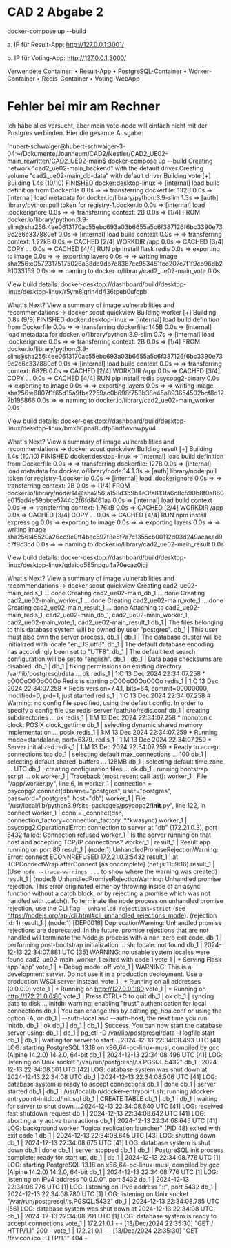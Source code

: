 # CAD 2 Abgabe 2


docker-compose up --build


  a.	IP für Result-App: http://127.0.0.1:3001/
  
  b.	IP für Voting-App: http://127.0.0.1:3000/
   
Verwendete Container:
•	Result-App
•	PostgreSQL-Container
•	Worker-Container
•	Redis-Container
•	Voting-WebApp


# Fehler bei mir am Rechner

Ich habe alles versucht, aber mein vote-node will einfach nicht mit der Postgres verbinden. Hier die gesamte Ausgabe:

`hubert-schwaiger@hubert-schwaiger-3-04:~/Dokumente/Joanneum/CAD2/Nestler/CAD2_UE02-main_rewritten/CAD2_UE02-main$ docker-compose up --build
Creating network "cad2_ue02-main_backend" with the default driver
Creating volume "cad2_ue02-main_db-data" with default driver
Building vote
[+] Building 1.4s (10/10) FINISHED                                                                                                                docker:desktop-linux
 => [internal] load build definition from Dockerfile                                                                                                              0.0s
 => => transferring dockerfile: 132B                                                                                                                              0.0s
 => [internal] load metadata for docker.io/library/python:3.9-slim                                                                                                1.3s
 => [auth] library/python:pull token for registry-1.docker.io                                                                                                     0.0s
 => [internal] load .dockerignore                                                                                                                                 0.0s
 => => transferring context: 2B                                                                                                                                   0.0s
 => [1/4] FROM docker.io/library/python:3.9-slim@sha256:4ee0613170ac55ebc693a03b6655a5c6f387126f6bc3390e739c2e6c337880ef                                          0.0s
 => [internal] load build context                                                                                                                                 0.0s
 => => transferring context: 1.22kB                                                                                                                               0.0s
 => CACHED [2/4] WORKDIR /app                                                                                                                                     0.0s
 => CACHED [3/4] COPY . .                                                                                                                                         0.0s
 => CACHED [4/4] RUN pip install flask redis                                                                                                                      0.0s
 => exporting to image                                                                                                                                            0.0s
 => => exporting layers                                                                                                                                           0.0s
 => => writing image sha256:c05723175175026a38dc9db7e8387ec953451fee207c7f1f9cb96db291033169                                                                      0.0s
 => => naming to docker.io/library/cad2_ue02-main_vote                                                                                                            0.0s

View build details: docker-desktop://dashboard/build/desktop-linux/desktop-linux/r5ym8jgrin4d436tpeb0ufcpb

What's Next?
  View a summary of image vulnerabilities and recommendations → docker scout quickview
Building worker
[+] Building 0.8s (9/9) FINISHED                                                                                                                  docker:desktop-linux
 => [internal] load build definition from Dockerfile                                                                                                              0.0s
 => => transferring dockerfile: 145B                                                                                                                              0.0s
 => [internal] load metadata for docker.io/library/python:3.9-slim                                                                                                0.7s
 => [internal] load .dockerignore                                                                                                                                 0.0s
 => => transferring context: 2B                                                                                                                                   0.0s
 => [1/4] FROM docker.io/library/python:3.9-slim@sha256:4ee0613170ac55ebc693a03b6655a5c6f387126f6bc3390e739c2e6c337880ef                                          0.0s
 => [internal] load build context                                                                                                                                 0.0s
 => => transferring context: 682B                                                                                                                                 0.0s
 => CACHED [2/4] WORKDIR /app                                                                                                                                     0.0s
 => CACHED [3/4] COPY . .                                                                                                                                         0.0s
 => CACHED [4/4] RUN pip install redis psycopg2-binary                                                                                                            0.0s
 => exporting to image                                                                                                                                            0.0s
 => => exporting layers                                                                                                                                           0.0s
 => => writing image sha256:e6807f1f65d15a9fba2259ac0b698f753b38e45a893654502bcf8d127b196866                                                                      0.0s
 => => naming to docker.io/library/cad2_ue02-main_worker                                                                                                          0.0s

View build details: docker-desktop://dashboard/build/desktop-linux/desktop-linux/bmx60pna8udfp6ndfwvnwpyu4

What's Next?
  View a summary of image vulnerabilities and recommendations → docker scout quickview
Building result
[+] Building 1.4s (10/10) FINISHED                                                                                                                docker:desktop-linux
 => [internal] load build definition from Dockerfile                                                                                                              0.0s
 => => transferring dockerfile: 127B                                                                                                                              0.0s
 => [internal] load metadata for docker.io/library/node:14                                                                                                        1.3s
 => [auth] library/node:pull token for registry-1.docker.io                                                                                                       0.0s
 => [internal] load .dockerignore                                                                                                                                 0.0s
 => => transferring context: 2B                                                                                                                                   0.0s
 => [1/4] FROM docker.io/library/node:14@sha256:a158d3b9b4e3fa813fa6c8c590b8f0a860e015ad4e59bbce5744d2f6fd8461aa                                                  0.0s
 => [internal] load build context                                                                                                                                 0.0s
 => => transferring context: 1.76kB                                                                                                                               0.0s
 => CACHED [2/4] WORKDIR /app                                                                                                                                     0.0s
 => CACHED [3/4] COPY . .                                                                                                                                         0.0s
 => CACHED [4/4] RUN npm install express pg                                                                                                                       0.0s
 => exporting to image                                                                                                                                            0.0s
 => => exporting layers                                                                                                                                           0.0s
 => => writing image sha256:45520a26cd9e0ff4bec597f3e5f7a7c1355cb00112d03d249acaead9c7f9c3cd                                                                      0.0s
 => => naming to docker.io/library/cad2_ue02-main_result                                                                                                          0.0s

View build details: docker-desktop://dashboard/build/desktop-linux/desktop-linux/qdaioo585npgu4a70ecaz0jqj

What's Next?
  View a summary of image vulnerabilities and recommendations → docker scout quickview
Creating cad2_ue02-main_redis_1 ... done
Creating cad2_ue02-main_db_1     ... done
Creating cad2_ue02-main_worker_1 ... done
Creating cad2_ue02-main_vote_1   ... done
Creating cad2_ue02-main_result_1 ... done
Attaching to cad2_ue02-main_redis_1, cad2_ue02-main_db_1, cad2_ue02-main_worker_1, cad2_ue02-main_vote_1, cad2_ue02-main_result_1
db_1      | The files belonging to this database system will be owned by user "postgres".
db_1      | This user must also own the server process.
db_1      | 
db_1      | The database cluster will be initialized with locale "en_US.utf8".
db_1      | The default database encoding has accordingly been set to "UTF8".
db_1      | The default text search configuration will be set to "english".
db_1      | 
db_1      | Data page checksums are disabled.
db_1      | 
db_1      | fixing permissions on existing directory /var/lib/postgresql/data ... ok
redis_1   | 1:C 13 Dec 2024 22:34:07.258 * oO0OoO0OoO0Oo Redis is starting oO0OoO0OoO0Oo
redis_1   | 1:C 13 Dec 2024 22:34:07.258 * Redis version=7.4.1, bits=64, commit=00000000, modified=0, pid=1, just started
redis_1   | 1:C 13 Dec 2024 22:34:07.258 # Warning: no config file specified, using the default config. In order to specify a config file use redis-server /path/to/redis.conf
db_1      | creating subdirectories ... ok
redis_1   | 1:M 13 Dec 2024 22:34:07.258 * monotonic clock: POSIX clock_gettime
db_1      | selecting dynamic shared memory implementation ... posix
redis_1   | 1:M 13 Dec 2024 22:34:07.259 * Running mode=standalone, port=6379.
redis_1   | 1:M 13 Dec 2024 22:34:07.259 * Server initialized
redis_1   | 1:M 13 Dec 2024 22:34:07.259 * Ready to accept connections tcp
db_1      | selecting default max_connections ... 100
db_1      | selecting default shared_buffers ... 128MB
db_1      | selecting default time zone ... UTC
db_1      | creating configuration files ... ok
db_1      | running bootstrap script ... ok
worker_1  | Traceback (most recent call last):
worker_1  |   File "/app/worker.py", line 6, in <module>
worker_1  |     connection = psycopg2.connect(dbname="postgres", user="postgres", password="postgres", host="db")
worker_1  |   File "/usr/local/lib/python3.9/site-packages/psycopg2/__init__.py", line 122, in connect
worker_1  |     conn = _connect(dsn, connection_factory=connection_factory, **kwasync)
worker_1  | psycopg2.OperationalError: connection to server at "db" (172.21.0.3), port 5432 failed: Connection refused
worker_1  | 	Is the server running on that host and accepting TCP/IP connections?
worker_1  | 
result_1  | Result app running on port 80
result_1  | (node:1) UnhandledPromiseRejectionWarning: Error: connect ECONNREFUSED 172.21.0.3:5432
result_1  |     at TCPConnectWrap.afterConnect [as oncomplete] (net.js:1159:16)
result_1  | (Use `node --trace-warnings ...` to show where the warning was created)
result_1  | (node:1) UnhandledPromiseRejectionWarning: Unhandled promise rejection. This error originated either by throwing inside of an async function without a catch block, or by rejecting a promise which was not handled with .catch(). To terminate the node process on unhandled promise rejection, use the CLI flag `--unhandled-rejections=strict` (see https://nodejs.org/api/cli.html#cli_unhandled_rejections_mode). (rejection id: 1)
result_1  | (node:1) [DEP0018] DeprecationWarning: Unhandled promise rejections are deprecated. In the future, promise rejections that are not handled will terminate the Node.js process with a non-zero exit code.
db_1      | performing post-bootstrap initialization ... sh: locale: not found
db_1      | 2024-12-13 22:34:07.881 UTC [35] WARNING:  no usable system locales were found
cad2_ue02-main_worker_1 exited with code 1
vote_1    |  * Serving Flask app 'app'
vote_1    |  * Debug mode: off
vote_1    | WARNING: This is a development server. Do not use it in a production deployment. Use a production WSGI server instead.
vote_1    |  * Running on all addresses (0.0.0.0)
vote_1    |  * Running on http://127.0.0.1:80
vote_1    |  * Running on http://172.21.0.6:80
vote_1    | Press CTRL+C to quit
db_1      | ok
db_1      | syncing data to disk ... initdb: warning: enabling "trust" authentication for local connections
db_1      | You can change this by editing pg_hba.conf or using the option -A, or
db_1      | --auth-local and --auth-host, the next time you run initdb.
db_1      | ok
db_1      | 
db_1      | 
db_1      | Success. You can now start the database server using:
db_1      | 
db_1      |     pg_ctl -D /var/lib/postgresql/data -l logfile start
db_1      | 
db_1      | waiting for server to start....2024-12-13 22:34:08.493 UTC [41] LOG:  starting PostgreSQL 13.18 on x86_64-pc-linux-musl, compiled by gcc (Alpine 14.2.0) 14.2.0, 64-bit
db_1      | 2024-12-13 22:34:08.496 UTC [41] LOG:  listening on Unix socket "/var/run/postgresql/.s.PGSQL.5432"
db_1      | 2024-12-13 22:34:08.501 UTC [42] LOG:  database system was shut down at 2024-12-13 22:34:08 UTC
db_1      | 2024-12-13 22:34:08.506 UTC [41] LOG:  database system is ready to accept connections
db_1      |  done
db_1      | server started
db_1      | 
db_1      | /usr/local/bin/docker-entrypoint.sh: running /docker-entrypoint-initdb.d/init.sql
db_1      | CREATE TABLE
db_1      | 
db_1      | 
db_1      | waiting for server to shut down....2024-12-13 22:34:08.640 UTC [41] LOG:  received fast shutdown request
db_1      | 2024-12-13 22:34:08.642 UTC [41] LOG:  aborting any active transactions
db_1      | 2024-12-13 22:34:08.645 UTC [41] LOG:  background worker "logical replication launcher" (PID 48) exited with exit code 1
db_1      | 2024-12-13 22:34:08.645 UTC [43] LOG:  shutting down
db_1      | 2024-12-13 22:34:08.675 UTC [41] LOG:  database system is shut down
db_1      |  done
db_1      | server stopped
db_1      | 
db_1      | PostgreSQL init process complete; ready for start up.
db_1      | 
db_1      | 2024-12-13 22:34:08.776 UTC [1] LOG:  starting PostgreSQL 13.18 on x86_64-pc-linux-musl, compiled by gcc (Alpine 14.2.0) 14.2.0, 64-bit
db_1      | 2024-12-13 22:34:08.776 UTC [1] LOG:  listening on IPv4 address "0.0.0.0", port 5432
db_1      | 2024-12-13 22:34:08.776 UTC [1] LOG:  listening on IPv6 address "::", port 5432
db_1      | 2024-12-13 22:34:08.780 UTC [1] LOG:  listening on Unix socket "/var/run/postgresql/.s.PGSQL.5432"
db_1      | 2024-12-13 22:34:08.785 UTC [56] LOG:  database system was shut down at 2024-12-13 22:34:08 UTC
db_1      | 2024-12-13 22:34:08.791 UTC [1] LOG:  database system is ready to accept connections
vote_1    | 172.21.0.1 - - [13/Dec/2024 22:35:30] "GET / HTTP/1.1" 200 -
vote_1    | 172.21.0.1 - - [13/Dec/2024 22:35:30] "GET /favicon.ico HTTP/1.1" 404 -`



